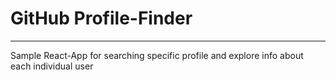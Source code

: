 # GitHub Profile-Finder
<hr />
Sample React-App for searching specific profile and explore info about each individual user
